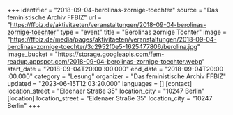 +++
identifier = "2018-09-04-berolinas-zornige-toechter"
source = "Das feministische Archiv FFBIZ"
url = "https://ffbiz.de/aktivitaeten/veranstaltungen/2018-09-04-berolinas-zornige-toechter"
type = "event"
title = "Berolinas zornige Töchter"
image = "https://ffbiz.de/media/pages/aktivitaeten/veranstaltungen/2018-09-04-berolinas-zornige-toechter/3c2952f0e5-1625477806/berolina.jpg"
image_bucket = "https://storage.googleapis.com/fem-readup.appspot.com/2018-09-04-berolinas-zornige-toechter.webp"
start_date = "2018-09-04T20:00 :00.000"
end_date = "2018-09-04T20:00 :00.000"
category = "Lesung"
organizer = "Das feministische Archiv FFBIZ"
updated = "2023-06-15T12:03:20.000"
languages = []
[contact]
location_street = "Eldenaer Straße 35"
location_city = "10247 Berlin"
[location]
location_street = "Eldenaer Straße 35"
location_city = "10247 Berlin"
+++